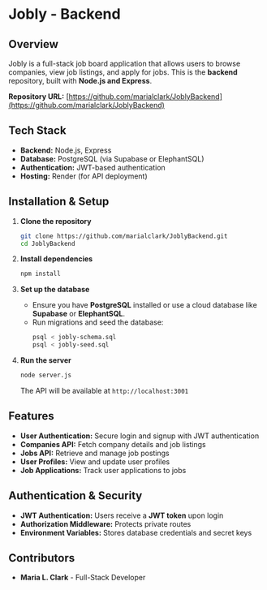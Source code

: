 # Jobly - Backend

## Overview

Jobly is a full-stack job board application that allows users to browse companies, view job listings, and apply for jobs. This is the **backend** repository, built with **Node.js and Express**.

**Repository URL:** [https://github.com/marialclark/JoblyBackend](https://github.com/marialclark/JoblyBackend)

## Tech Stack

- **Backend:** Node.js, Express
- **Database:** PostgreSQL (via Supabase or ElephantSQL)
- **Authentication:** JWT-based authentication
- **Hosting:** Render (for API deployment)

## Installation & Setup

1. **Clone the repository**
   ```sh
   git clone https://github.com/marialclark/JoblyBackend.git
   cd JoblyBackend
   ```

2. **Install dependencies**
   ```sh
   npm install
   ```

3. **Set up the database**
   - Ensure you have **PostgreSQL** installed or use a cloud database like **Supabase** or **ElephantSQL**.
   - Run migrations and seed the database:
     ```sh
     psql < jobly-schema.sql
     psql < jobly-seed.sql
     ```

4. **Run the server**
   ```sh
   node server.js
   ```
   The API will be available at `http://localhost:3001`

## Features

- **User Authentication:** Secure login and signup with JWT authentication
- **Companies API:** Fetch company details and job listings
- **Jobs API:** Retrieve and manage job postings
- **User Profiles:** View and update user profiles
- **Job Applications:** Track user applications to jobs

## Authentication & Security

- **JWT Authentication:** Users receive a **JWT token** upon login
- **Authorization Middleware:** Protects private routes
- **Environment Variables:** Stores database credentials and secret keys

## Contributors

- **Maria L. Clark** - Full-Stack Developer
